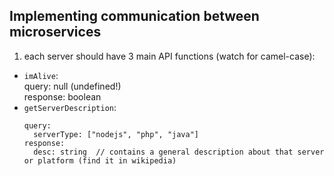 ## Implementing communication between microservices

1. each server should have 3 main API functions (watch for camel-case):  
  - `imAlive`:  
    query: null (undefined!)  
    response: boolean  
  - `getServerDescription`:  
    ```
    query:   
      serverType: ["nodejs", "php", "java"]  
    response:   
      desc: string  // contains a general description about that server or platform (find it in wikipedia)  
  
